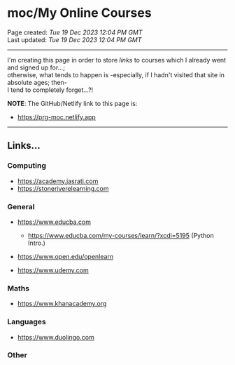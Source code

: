 # moc/My Online Courses

Page created: *Tue 19 Dec 2023 12:04 PM GMT*  
Last updated: *Tue 19 Dec 2023 12:04 PM GMT*

-----

I'm creating this page in order to store *links* to courses which I already went and signed up for...;     
otherwise, what tends to happen is -especially, if I hadn't visited that site in absolute ages; then-       
I tend to completely forget...?!  

**NOTE**: The GitHub/Netlify link to this page is: 

- https://prg-moc.netlify.app
  
-----

## Links...

### Computing

- https://academy.jasrati.com    
- https://stoneriverelearning.com  

### General 

- https://www.educba.com
  - https://www.educba.com/my-courses/learn/?xcdi=5195  (Python Intro.)
  
- https://www.open.edu/openlearn   
- https://www.udemy.com

### Maths  

- https://www.khanacademy.org  

### Languages

- https://www.duolingo.com  

### Other


